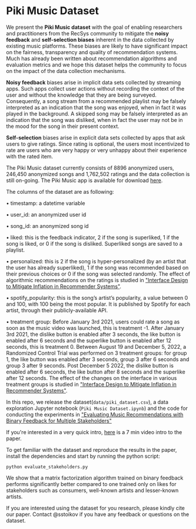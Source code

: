 # Piki Music Dataset

We present the **Piki Music dataset** with the goal of enabling researchers and practitioners from the RecSys community to mitigate the **noisy feedback** and **self-selection biases** inherent in the data collected by existing music platforms. These biases are likely to have significant impact on the fairness, transparency and quality of recommendation systems. Much has already been written about recommendation algorithms and evaluation metrics and we hope this dataset helps the community to focus on the impact of the data collection mechanisms.

**Noisy feedback** biases arise in implicit data sets collected by streaming apps. Such apps collect user actions without recording the context of the user and without the knowledge that they are being surveyed. Consequently, a song stream from a recommended playlist may be falsely interpreted as an indication that the song was enjoyed, when in fact it was played in the background. A skipped song may be falsely interpreted as an indication that the song was disliked, when in fact the user may not be in the mood for the song in their present context. 

**Self-selection** biases arise in explicit data sets collected by apps that ask users to give ratings. Since rating is optional, the users most incentivized to rate are users who are very happy or very unhappy about their experience with the rated item.

The Piki Music dataset currently consists of 8896 anonymized users, 246,450 anonymized songs and 1,762,502 ratings and the data collection is still on-going. The Piki Music app is available for download [here](https://piki.page.link/AcVj).

The columns of the dataset are as following:

• timestamp: a datetime variable

• user_id: an anonymized user id

• song_id: an anonymized song id

• liked: this is the feedback indicator, 2 if the song is superliked, 1 if the song is liked, or 0 if the song is disliked. Superliked songs are saved to a playlist.

• personalized: this is 2 if the song is hyper-personalized (by an artist that the user has already superliked), 1 if the song was recommended based on their previous choices or 0 if the song was selected
randomly. The effect of algorithmic recommendations on the ratings is studied in ["Interface Design to Mitigate Inflation in Recommender Systems"](https://arxiv.org/abs/2307.12424).

• spotify_popularity: this is the song’s artist’s popularity, a value between 0 and 100, with 100 being the most
popular. It is published by Spotify for each artist, through their publicly-available API.

• treatment group: Before January 3rd 2021, users could rate a song as soon as the music video was launched, this is treatment -1. After January 3rd 2021, the dislike button is enabled after 3 seconds, the like button is enabled after 6 seconds and the superlike button is enabled after 12 seconds, this is treatment 0. Between August 19 and December 5, 2022, a Randomized Control Trial was performed on 3 treatment groups: for group 1, the like button was enabled after 3 seconds, group 3 after 6 seconds and group 3 after 9 seconds. Post December 5 2022, the dislike button is enabled after 6 seconds, the like button after 8 seconds and the superlike after 12 seconds. The effect of the changes on the interface in various treatment groups is studied in ["Interface Design to Mitigate Inflation in Recommender Systems"](https://arxiv.org/abs/2307.12424).


In this repo, we release the dataset(`data/piki_dataset.csv`), a data exploration Jupyter notebook (`Piki Music Dataset.ipynb`) and the code for conducting the experiments in ["Evaluating Music Recommendations with Binary Feedback for Multiple Stakeholders"](https://papers.ssrn.com/sol3/papers.cfm?abstract_id=3919046)

If you're interested in a very quick intro, [here](https://www.youtube.com/watch?v=2f74yQjhCkk) is a 7 min video intro to the paper.

To get familiar with the dataset and reproduce the results in the paper, install the dependencies and start by running the python script:

```
python evaluate_stakeholders.py
```

We show that a matrix factorization algorithm trained on binary feedback performs significantly better compared to one trained only on likes for stakeholders such as consumers, well-known artists and lesser-known artists.


If you are interested using the dataset for you research, please kindly cite our paper. Contact @sstoikov if you have any feedback or questions on the dataset.

